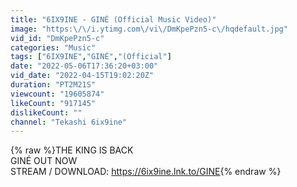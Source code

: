 ```yaml
---
title: "6IX9INE - GINÉ (Official Music Video)"
image: "https:\/\/i.ytimg.com\/vi\/DmKpePzn5-c\/hqdefault.jpg"
vid_id: "DmKpePzn5-c"
categories: "Music"
tags: ["6IX9INE","GINÉ","(Official"]
date: "2022-05-06T17:36:20+03:00"
vid_date: "2022-04-15T19:02:20Z"
duration: "PT2M21S"
viewcount: "19605874"
likeCount: "917145"
dislikeCount: ""
channel: "Tekashi 6ix9ine"
---
```

{% raw %}THE KING IS BACK<br />GINÉ OUT NOW<br />STREAM / DOWNLOAD: <a rel="nofollow" target="blank" href="https://6ix9ine.lnk.to/GINE">https://6ix9ine.lnk.to/GINE</a>{% endraw %}
